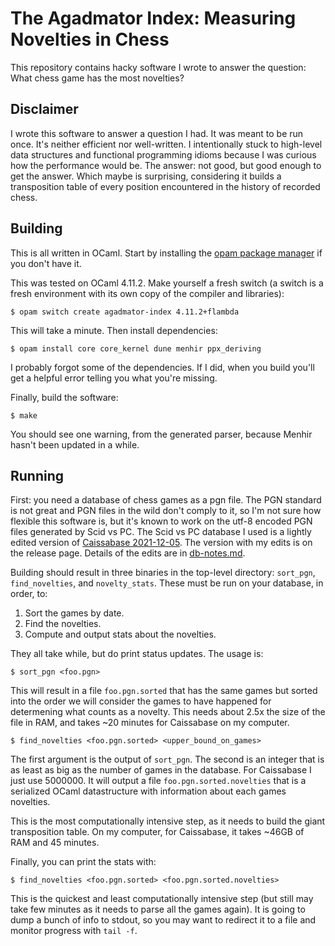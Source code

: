 # The Agadmator Index: Measuring Novelties in Chess

This repository contains hacky software I wrote to answer the question: What
chess game has the most novelties?

## Disclaimer

I wrote this software to answer a question I had.  It was meant to be run once.
It's neither efficient nor well-written.  I intentionally stuck to high-level
data structures and functional programming idioms because I was curious how the
performance would be.  The answer: not good, but good enough to get the answer.
Which maybe is surprising, considering it builds a transposition table of every
position encountered in the history of recorded chess.

## Building

This is all written in OCaml.  Start by installing the [opam package
manager](https://ocaml.org/docs/install.html#OPAM) if you don't have it.

This was tested on OCaml 4.11.2.  Make yourself a fresh switch (a switch is a
fresh environment with its own copy of the compiler and libraries):

```
$ opam switch create agadmator-index 4.11.2+flambda
```

This will take a minute.  Then install dependencies:

```
$ opam install core core_kernel dune menhir ppx_deriving
```

I probably forgot some of the dependencies.  If I did, when you build you'll get
a helpful error telling you what you're missing.

Finally, build the software:

```
$ make
```

You should see one warning, from the generated parser, because Menhir hasn't
been updated in a while.

## Running

First: you need a database of chess games as a pgn file.  The PGN standard is
not great and PGN files in the wild don't comply to it, so I'm not sure how
flexible this software is, but it's known to work on the utf-8 encoded PGN files
generated by Scid vs PC.  The Scid vs PC database I used is a lightly edited
version of [Caissabase 2021-12-05](http://caissabase.co.uk/).  The version with
my edits is on the release page.  Details of the edits are in
[db-notes.md](db-notes.md).

Building should result in three binaries in the top-level directory: `sort_pgn`,
`find_novelties`, and `novelty_stats`.  These must be run on your database, in
order, to:

1) Sort the games by date.
2) Find the novelties.
3) Compute and output stats about the novelties.

They all take while, but do print status updates.  The usage is:

```
$ sort_pgn <foo.pgn>
```

This will result in a file `foo.pgn.sorted` that has the same games but sorted
into the order we will consider the games to have happened for determening what
counts as a novelty.  This needs about 2.5x the size of the file in RAM, and
takes ~20 minutes for Caissabase on my computer.

```
$ find_novelties <foo.pgn.sorted> <upper_bound_on_games>
```

The first argument is the output of `sort_pgn`.  The second is an integer that
is as least as big as the number of games in the database.  For Caissabase I
just use 5000000.  It will output a file `foo.pgn.sorted.novelties` that is a
serialized OCaml datastructure with information about each games novelties.

This is the most computationally intensive step, as it needs to build the giant
transposition table.  On my computer, for Caissabase, it takes ~46GB of RAM and
45 minutes.

Finally, you can print the stats with:

```
$ find_novelties <foo.pgn.sorted> <foo.pgn.sorted.novelties>
```

This is the quickest and least computationally intensive step (but still may
take few minutes as it needs to parse all the games again).  It is going to dump
a bunch of info to stdout, so you may want to redirect it to a file and monitor
progress with `tail -f`.
